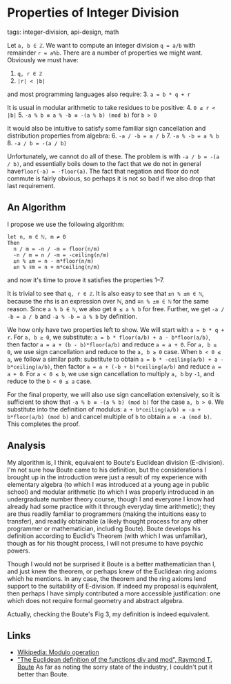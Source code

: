 # Properties of Integer Division
tags: integer-division, api-design, math

Let `a, b ∈ ℤ`.
We want to compute an integer division `q = a/b` with remainder `r = a%b`.
There are a number of properties we might want.
Obviously we must have:
  1. `q, r ∈ ℤ`
  2. `|r| < |b|`

and most programming languages also require:
  3. `a = b * q + r`

It is usual in modular arithmetic to take residues to be positive:
  4. `0 ≤ r < |b|`
  5. `-a % b ≡ a % -b ≡ -(a % b) (mod b)` for `b > 0`

It would also be intuitive to satisfy some familiar sign cancellation and distribution properties from algebra:
  6. `-a / -b = a / b`
  7. `-a % -b = a % b`
  8. `-a / b = -(a / b)`

Unfortunately, we cannot do all of these.
The problem is with `-a / b = -(a / b)`, and essentially boils down to the fact that
  we do not in general have`floor(-a) = -floor(a)`.
The fact that negation and floor do not commute is fairly obvious, so perhaps it is not so bad if we also drop that last requirement.

## An Algorithm

I propose we use the following algorithm:

```
let n, m ∈ ℕ, m ≠ 0
Then
  n / m = -n / -m = floor(n/m)
  -n / m = n / -m = -ceiling(n/m)
  ±n % ±m = n - m*floor(n/m)
  ±n % ∓m = n + m*ceiling(n/m)
```

and now it's time to prove it satisfies the properties 1–7.

It is trivial to see that `q, r ∈ ℤ`.
It is also easy to see that `±n % ±m ∈ ℕ`, because the rhs is an expression over ℕ,
  and `∓n % ±m ∈ ℕ` for the same reason.
Since `a % b ∈ ℕ`, we also get `0 ≤ a % b` for free.
Further, we get `-a / -b = a / b` and `-a % -b = a % b` by definition.

We how only have two properties left to show.
We will start with `a = b * q + r`.
For `a, b ≥ 0`, we substitute: `a = b * floor(a/b) + a - b*floor(a/b)`,
  then factor `a = a + (b - b)*floor(a/b)`
  and reduce `a = a + 0`.
For `a, b ≤ 0`, we use sign cancellation and reduce to the `a, b ≥ 0` case.
When `b < 0 ≤ a`, we follow a similar path:
  substitute to obtain `a = b * -ceiling(a/b) + a - b*ceiling(a/b)`,
  then factor `a = a + (-b + b)*ceiling(a/b)`
  and reduce `a = a + 0`.
For `a < 0 ≤ b`, we use sign cancellation to multiply `a, b` by `-1`, and reduce to the `b < 0 ≤ a` case.

For the final property, we will also use sign cancellation extensively,
  so it is sufficient to show that `-a % b ≡ -(a % b) (mod b)` for the case `a, b > 0`.
We substitute into the definition of modulus:
  `a + b*ceiling(a/b) ≡ -a + b*floor(a/b) (mod b)`
  and cancel multiple of `b` to obtain `a ≡ -a (mod b)`.
This completes the proof.

## Analysis

My algorithm is, I think, equivalent to Boute's Euclidean division (E-division).
I'm not sure how Boute came to his definition, but the considerations I brought up in the introduction were just a result of
  my experience with elementary algebra (to which I was introduced at a young age in public school) and
  modular arithmetic (to which I was properly introduced in an undergraduate number theory course, though I and everyone I know had already had some practice with it through everyday time arithmetic);
  they are thus readily familiar to programmers (making the intuitions easy to transfer), and readily obtainable (a likely thought process for any other programmer or mathematician, including Boute).
Boute develops his definition according to Euclid's Theorem (with which I was unfamiliar),
  though as for his thought process, I will not presume to have psychic powers.

Though I would not be surprised it Boute is a better mathematician than I, and just knew the theorem,
  or perhaps knew of the Euclidean ring axioms which he mentions.
In any case, the theorem and the ring axioms lend support to the suitability of E-division.
If indeed my proposal is equivalent, then perhaps I have simply contributed a more accessible justification: one which does not require formal geometry and abstract algebra.

Actually, checking the Boute's Fig 3, my definition is indeed equivalent.

## Links

  * [Wikipedia: Modulo operation](https://en.wikipedia.org/wiki/Modulo_operation)
  * ["The Euclidean definition of the functions div and mod", Raymond T. Boute](https://dl.acm.org/doi/pdf/10.1145/128861.128862)
    As far as noting the sorry state of the industry, I couldn't put it better than Boute.
